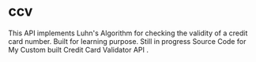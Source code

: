 # ccv

This API implements Luhn's Algorithm for checking the validity of a credit card number. Built for learning purpose. Still in progress
Source Code for My Custom built Credit Card Validator API .
